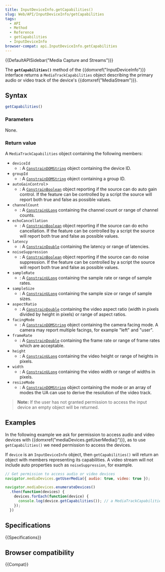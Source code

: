 ```yaml
---
title: InputDeviceInfo.getCapabilities()
slug: Web/API/InputDeviceInfo/getCapabilities
tags:
  - API
  - Method
  - Reference
  - getCapabilities
  - InputDeviceInfo
browser-compat: api.InputDeviceInfo.getCapabilities
---
```

{{DefaultAPISidebar("Media Capture and Streams")}}

The **`getCapabilities()`** method of the {{domxref("InputDeviceInfo")}} interface returns a `MediaTrackCapabilities` object describing the primary audio or video track of the device's {{domxref("MediaStream")}}.

## Syntax

```js
getCapabilities()
```

### Parameters

None.

### Return value

A `MediaTrackCapabilities` object containing the following members:

- `deviceId`
  - : A [`ConstrainDOMString`](/en-US/docs/Web/API/MediaTrackConstraints#ConstrainDOMString) object containing the device ID.
- `groupId`
  - : A [`ConstrainDOMString`](/en-US/docs/Web/API/MediaTrackConstraints#ConstrainDOMString) object containing a group ID.
- `autoGainControl`>
  - : A [`ConstrainBoolean`](/en-US/docs/Web/API/MediaTrackConstraints#ConstrainBoolean) object reporting if the source can do auto gain control.
    If the feature can be controlled by a script the source will report both true and false as possible values.
- `channelCount`
  - : A [`ConstrainULong`](/en-US/docs/Web/API/MediaTrackConstraints#ConstrainULong) containing the channel count or range of channel counts.
- `echoCancellation`
  - : A [`ConstrainBoolean`](/en-US/docs/Web/API/MediaTrackConstraints#ConstrainBoolean) object reporting if the source can do echo cancellation.
    If the feature can be controlled by a script the source will report both true and false as possible values.
- `latency`
  - : A [`ConstrainDouble`](/en-US/docs/Web/API/MediaTrackConstraints#ConstrainDouble) containing the latency or range of latencies.
- `noiseSuppression`
  - : A [`ConstrainBoolean`](/en-US/docs/Web/API/MediaTrackConstraints#ConstrainBoolean) object reporting if the source can do noise suppression.
    If the feature can be controlled by a script the source will report both true and false as possible values.
- `sampleRate`
  - : A [`ConstrainULong`](/en-US/docs/Web/API/MediaTrackConstraints#ConstrainULong) containing the sample rate or range of sample rates.
- `sampleSize`
  - : A [`ConstrainULong`](/en-US/docs/Web/API/MediaTrackConstraints#ConstrainULong) containing the sample size or range of sample sizes.
- `aspectRatio`
  - : A [`ConstrainDouble`](/en-US/docs/Web/API/MediaTrackConstraints#ConstrainDouble) containing the video aspect ratio (width in pixels divided by height in pixels) or range of aspect ratios.
- `facingMode`
  - : A [`ConstrainDOMString`](/en-US/docs/Web/API/MediaTrackConstraints#ConstrainDOMString) object containing the camera facing mode. A camera may report multiple facings, for example "left" and "user".
- `frameRate`
  - : A [`ConstrainDouble`](/en-US/docs/Web/API/MediaTrackConstraints#ConstrainDouble) containing the frame rate or range of frame rates which are acceptable.
- `height`
  - : A [`ConstrainULong`](/en-US/docs/Web/API/MediaTrackConstraints#ConstrainULong) containing the video height or range of heights in pixels.
- `width`
  - : A [`ConstrainULong`](/en-US/docs/Web/API/MediaTrackConstraints#ConstrainULong) containing the video width or range of widths in pixels.
- `resizeMode`
  - : A [`ConstrainDOMString`](/en-US/docs/Web/API/MediaTrackConstraints#ConstrainDOMString) object containing the mode or an array of modes the UA can use to derive the resolution of the video track.

> **Note:** If the user has not granted permission to access the input device an empty object will be returned.

## Examples

In the following example we ask for permission to access audio and video devices with {{domxref("mediaDevices.getUserMedia()")}}, as to use `getCapabilities()` we need permission to access the devices.

If `device` is an `InputDeviceInfo` object, then `getCapabilities()` will return an object with members representing its capabilities. A video stream will not include auto properties such as `noiseSuppression`, for example.

```js
// Get permission to access audio or video devices
navigator.mediaDevices.getUserMedia({ audio: true, video: true });

navigator.mediaDevices.enumerateDevices()
  .then(function(devices) {
    devices.forEach(function(device) {
      console.log(device.getCapabilities()); // a MediaTrackCapabilities object.
    });
  })
```

## Specifications

{{Specifications}}

## Browser compatibility

{{Compat}}
